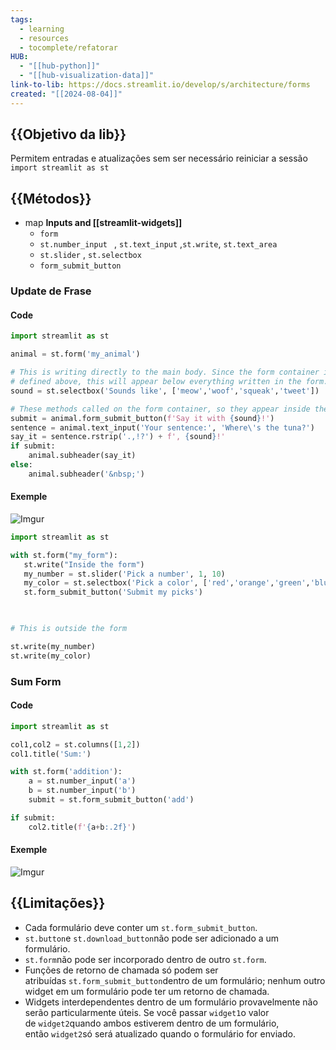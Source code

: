 ```yaml
---
tags:
  - learning
  - resources
  - tocomplete/refatorar
HUB:
  - "[[hub-python]]"
  - "[[hub-visualization-data]]"
link-to-lib: https://docs.streamlit.io/develop/s/architecture/forms
created: "[[2024-08-04]]"
---
```

## {{Objetivo da lib}}
Permitem entradas e atualizações sem ser necessário reiniciar a sessão
`import streamlit as st`
## {{Métodos}}

- map **Inputs and [[streamlit-widgets]]**
	- `form`
	- `st.number_input ` , `st.text_input` ,`st.write`, `st.text_area`
	- `st.slider` , `st.selectbox` 
	- `form_submit_button`

### Update de Frase
#### Code
```python
import streamlit as st

animal = st.form('my_animal')

# This is writing directly to the main body. Since the form container is
# defined above, this will appear below everything written in the form.
sound = st.selectbox('Sounds like', ['meow','woof','squeak','tweet'])

# These methods called on the form container, so they appear inside the form.
submit = animal.form_submit_button(f'Say it with {sound}!')
sentence = animal.text_input('Your sentence:', 'Where\'s the tuna?')
say_it = sentence.rstrip('.,!?') + f', {sound}!'
if submit:
    animal.subheader(say_it)
else:
    animal.subheader('&nbsp;')
```

#### Exemple
![Imgur](https://i.imgur.com/MMc5sJO.png)

```python
import streamlit as st

with st.form("my_form"):
   st.write("Inside the form")
   my_number = st.slider('Pick a number', 1, 10)
   my_color = st.selectbox('Pick a color', ['red','orange','green','blue','violet'])
   st.form_submit_button('Submit my picks')

  

# This is outside the form

st.write(my_number)
st.write(my_color)
```

### Sum Form
#### Code
```python
import streamlit as st

col1,col2 = st.columns([1,2])
col1.title('Sum:')

with st.form('addition'):
    a = st.number_input('a')
    b = st.number_input('b')
    submit = st.form_submit_button('add')

if submit:
    col2.title(f'{a+b:.2f}')
```

#### Exemple
![Imgur](https://i.imgur.com/TpPjHj4.png)

## {{Limitações}}
- Cada formulário deve conter um `st.form_submit_button`.
- `st.button`e `st.download_button`não pode ser adicionado a um formulário.
- `st.form`não pode ser incorporado dentro de outro `st.form`.
- Funções de retorno de chamada só podem ser atribuídas `st.form_submit_button`dentro de um formulário; nenhum outro widget em um formulário pode ter um retorno de chamada.
- Widgets interdependentes dentro de um formulário provavelmente não serão particularmente úteis. Se você passar `widget1`o valor de `widget2`quando ambos estiverem dentro de um formulário, então `widget2`só será atualizado quando o formulário for enviado.